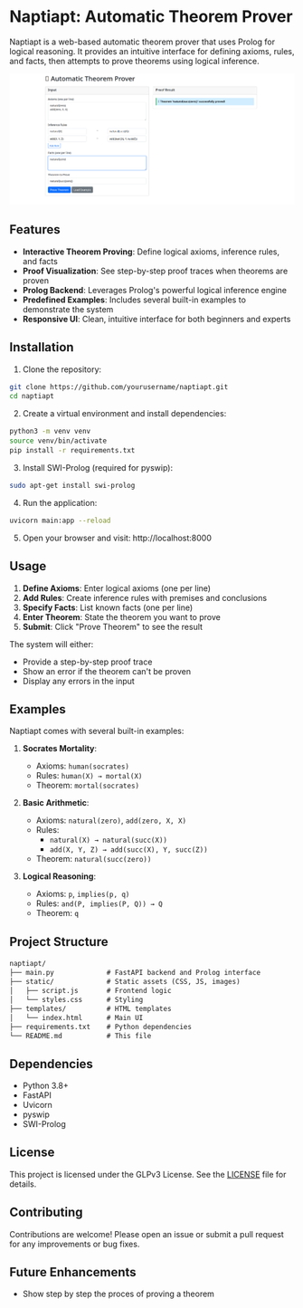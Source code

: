 # Naptiapt: Automatic Theorem Prover

Naptiapt is a web-based automatic theorem prover that uses Prolog for logical reasoning. It provides an intuitive interface for defining axioms, rules, and facts, then attempts to prove theorems using logical inference.

![Naptiapt Screenshot](https://raw.githubusercontent.com/jero98772/Naptiapt/refs/heads/main/screenshot/screenshot.png)

## Features

- **Interactive Theorem Proving**: Define logical axioms, inference rules, and facts
- **Proof Visualization**: See step-by-step proof traces when theorems are proven
- **Prolog Backend**: Leverages Prolog's powerful logical inference engine
- **Predefined Examples**: Includes several built-in examples to demonstrate the system
- **Responsive UI**: Clean, intuitive interface for both beginners and experts

## Installation

1. Clone the repository:
```bash
git clone https://github.com/yourusername/naptiapt.git
cd naptiapt
```

2. Create a virtual environment and install dependencies:
```bash
python3 -m venv venv
source venv/bin/activate
pip install -r requirements.txt
```

3. Install SWI-Prolog (required for pyswip):
```bash
sudo apt-get install swi-prolog
```

4. Run the application:
```bash
uvicorn main:app --reload
```

5. Open your browser and visit: http://localhost:8000

## Usage

1. **Define Axioms**: Enter logical axioms (one per line)
2. **Add Rules**: Create inference rules with premises and conclusions
3. **Specify Facts**: List known facts (one per line)
4. **Enter Theorem**: State the theorem you want to prove
5. **Submit**: Click "Prove Theorem" to see the result

The system will either:
- Provide a step-by-step proof trace
- Show an error if the theorem can't be proven
- Display any errors in the input

## Examples

Naptiapt comes with several built-in examples:

1. **Socrates Mortality**: 
   - Axioms: `human(socrates)`
   - Rules: `human(X) → mortal(X)`
   - Theorem: `mortal(socrates)`

2. **Basic Arithmetic**:
   - Axioms: `natural(zero)`, `add(zero, X, X)`
   - Rules: 
     - `natural(X) → natural(succ(X))`
     - `add(X, Y, Z) → add(succ(X), Y, succ(Z))`
   - Theorem: `natural(succ(zero))`

3. **Logical Reasoning**:
   - Axioms: `p`, `implies(p, q)`
   - Rules: `and(P, implies(P, Q)) → Q`
   - Theorem: `q`

## Project Structure

```
naptiapt/
├── main.py             # FastAPI backend and Prolog interface
├── static/             # Static assets (CSS, JS, images)
│   ├── script.js       # Frontend logic
│   └── styles.css      # Styling
├── templates/          # HTML templates
│   └── index.html      # Main UI
├── requirements.txt    # Python dependencies
└── README.md           # This file
```

## Dependencies

- Python 3.8+
- FastAPI
- Uvicorn
- pyswip
- SWI-Prolog

## License

This project is licensed under the GLPv3 License. See the [LICENSE](LICENSE) file for details.

## Contributing

Contributions are welcome! Please open an issue or submit a pull request for any improvements or bug fixes.

## Future Enhancements

- Show step by step the proces of proving a theorem
